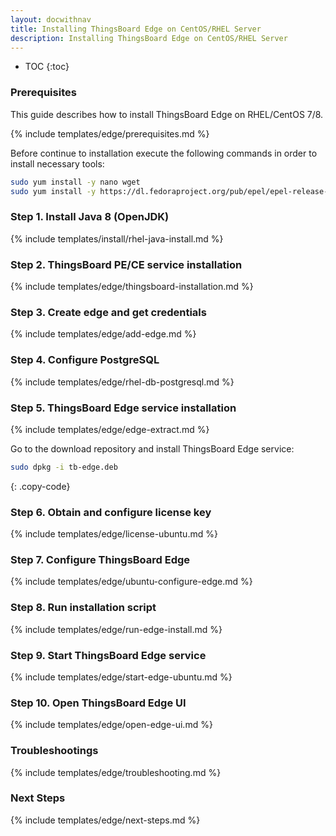 ```yaml
---
layout: docwithnav
title: Installing ThingsBoard Edge on CentOS/RHEL Server
description: Installing ThingsBoard Edge on CentOS/RHEL Server
---
```


* TOC
{:toc}

### Prerequisites

This guide describes how to install ThingsBoard Edge on RHEL/CentOS 7/8.

{% include templates/edge/prerequisites.md %}

Before continue to installation execute the following commands in order to install necessary tools:

```bash
sudo yum install -y nano wget
sudo yum install -y https://dl.fedoraproject.org/pub/epel/epel-release-latest-7.noarch.rpm
```

### Step 1. Install Java 8 (OpenJDK) 

{% include templates/install/rhel-java-install.md %}

### Step 2. ThingsBoard PE/CE service installation 

{% include templates/edge/thingsboard-installation.md %}

### Step 3. Create edge and get credentials

{% include templates/edge/add-edge.md %}

### Step 4. Configure PostgreSQL

{% include templates/edge/rhel-db-postgresql.md %}

### Step 5. ThingsBoard Edge service installation

{% include templates/edge/edge-extract.md %}

Go to the download repository and install ThingsBoard Edge service:

```bash
sudo dpkg -i tb-edge.deb
```
{: .copy-code}

### Step 6. Obtain and configure license key

{% include templates/edge/license-ubuntu.md %}

### Step 7. Configure ThingsBoard Edge

{% include templates/edge/ubuntu-configure-edge.md %}

### Step 8. Run installation script

{% include templates/edge/run-edge-install.md %} 

### Step 9. Start ThingsBoard Edge service

{% include templates/edge/start-edge-ubuntu.md %}

### Step 10. Open ThingsBoard Edge UI

{% include templates/edge/open-edge-ui.md %} 

### Troubleshootings

{% include templates/edge/troubleshooting.md %} 

### Next Steps

{% include templates/edge/next-steps.md %}